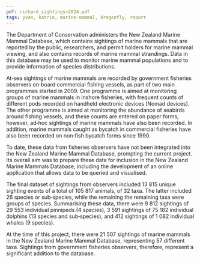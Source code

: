 ```yaml
---
pdf: richard_sightings>2024.pdf
tags: yvan, katrin, marine-mammal, dragonfly, report
---
```

The Department of Conservation administers the New Zealand Marine MammalDatabase, which contains sightings of marine mammals that are reported by the public,researchers, and permit holders for marine mammal viewing, and also contains recordsof marine mammal strandings. Data in this database may be used to monitor marinemammal populations and to provide information of species distributions.
At‑sea sightings of marine mammals are recorded by government fisheries observerson‑board commercial fishing vessels, as part of two main programmes started in 2009.One programme is aimed at monitoring groups of marine mammals in inshore fisheries,with frequent counts of different pods recorded on handheld electronic devices (Nomaddevices). The other programme is aimed at monitoring the abundance of seabirds aroundfishing vessels, and these counts are entered on paper forms; however, ad‑hoc sightingsof marine mammals have also been recorded. In addition, marine mammals caught asbycatch in commercial fisheries have also been recorded on non‑fish bycatch forms since1990.
To date, these data from fisheries observers have not been integrated into the NewZealand Marine Mammal Database, prompting the current project. Its overall aim wasto prepare these data for inclusion in the New Zealand Marine Mammals Database,including the development of an online application that allows data to be queried andvisualised.
The final dataset of sightings from observers included 13 815 unique sighting events of atotal of 105 817 animals, of 32 taxa. The latter included 26 species or sub‑species, whilethe remaining the remaining taxa were groups of species. Summarising these data, therewere 9 812 sightings of 29 553 individual pinnipeds (4 species), 3 591 sightings of 75 182individual dolphins (13 species and sub‑species), and 412 sightings of 1 082 individualwhales (9 species).
At the time of this project, there were 21 507 sightings of marine mammals in theNew Zealand Marine Mammal Database, representing 57 different taxa. Sightingsfrom government fisheries observers, therefore, represent a significant addition to thedatabase.